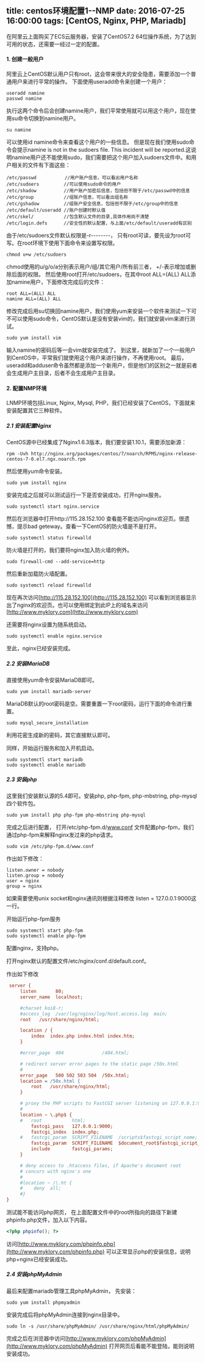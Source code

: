 title: centos环境配置1--NMP
date: 2016-07-25 16:00:00
tags: [CentOS, Nginx, PHP, Mariadb]
---
在阿里云上面购买了ECS云服务器，安装了CentOS7.2 64位操作系统，为了达到可用的状态，还需要一经过一定的配置。
<!--more-->
#### **1. 创建一般用户**
阿里云上CentOS默认用户只有root，这会带来很大的安全隐患，需要添加一个普通用户来进行平常的操作。
下面使用useradd命令来创建一个用户：
```shell
useradd namine
passwd namine
```
执行这两个命令后会创建namine用户，我们平常使用就可以用这个用户，现在使用su命令切换到namine用户。
```shell
su namine
```
可以使用id namine命令来查看这个用户的一些信息。
但是现在我们使用sudo命令会提示namine is not in the sudoers file.  This incident will be reported.这说明namine用户还不能使用sudo，我们需要把这个用户加入sudoers文件中。和用户相关的文件有下面这些：
```shell
/etc/passwd 　　      //用户账户信息，可以看出用户名称
/etc/sudoers         //可以使用sudo命令的用户
/etc/shadow          //用户账户加密后信息，包括但不限于/etc/passwd中的信息
/etc/group           //组账户信息，可以看出组名称
/etc/gshadow   　　　 //组账户安全信息，包括但不限于/etc/group中的信息
/etc/default/useradd //账户创建时默认值
/etc/skel/           //包含默认文件的目录,具体作用尚不清楚
/etc/login.defs      //安全性的默认配置，与上面/etc/default/useradd有区别
```
由于/etc/sudoers文件默认权限是-r--------， 只有root可读，要先设为root可写。在root环境下使用下面命令来设置写权限。
```shell
chmod u+w /etc/sudoers
```
chmod使用的u/g/o/a分别表示用户/组/其它用户/所有前三者， +/-表示增加或删除后面的权限。
然后使用root打开/etc/sudoers，在其中root ALL=(ALL) ALL添加namine用户，下面修改完成后的文件：
```shell
root ALL=(ALL) ALL
namine ALL=(ALL) ALL
```
修改完成后用su切换回namine用户，我们使用yum来安装一个软件来测试一下可不可以使用sudo命令，CentOS默认是没有安装vim的，我们就安装vim来进行测试。
```shell
sudo yum install vim
```
输入namine的密码后等一会vim就安装完成了。
到这里，就新加了一个一般用户到CentOS中，平常我们就使用这个用户来进行操作，不再使用root。
最后，useradd和adduser命令虽然都是添加一个新用户，但是他们的区别之一就是前者会生成用户主目录，后者不会生成用户主目录。

#### **2. 配置NMP环境**

LNMP环境包括Linux, Nginx, Mysql, PHP，我们已经安装了CentOS，下面就来安装配置其它三种软件。

##### **2.1 安装配置Nginx**

CentOS源中已经集成了Nginx1.6.3版本，我们要安装1.10.1，需要添加新源：

```shell
rpm -Uvh http://nginx.org/packages/centos/7/noarch/RPMS/nginx-release-centos-7-0.el7.ngx.noarch.rpm
```

然后使用yum命令安装。

```shell
sudo yum install nginx
```

安装完成之后就可以测试运行一下是否安装成功，打开nginx服务。

```shell
sudo systemctl start nginx.service
```

然后在浏览器中打开http://115.28.152.100 查看能不能访问nginx欢迎页。很遗憾，提示bad geteway。查看一下CentOS的防火墙是不是打开。

```shell
sudo systemctl status firewalld
```

防火墙是打开的，我们要将nginx加入防火墙的例外。

```shell
sudo firewall-cmd --add-service=http
```

然后重新加载防火墙配置。

```shell
sudo systemctl reload firewalld
```
现在再次访问[http://115.28.152.100](http://115.28.152.100) 可以看到浏览器显示出了nginx的欢迎页。也可以使用绑定到此IP上的域名来访问[http://www.myklory.com](http://www.myklory.com)

还需要将nginx设置为随系统启动。

```shell
sudo systemctl enable nginx.service
```

至此，nginx已经安装完成。


##### **2.2 安装MariaDB**

直接使用yum命令安装MariaDB即可。

```shell
sudo yum install mariadb-server
```

MariaDB默认的root密码是空。需要重置一下root密码，运行下面的命令进行重置。

```shell
sudo mysql_secure_installation
```

利用花密生成新的密码，其它直接默认即可。

同样，开始运行服务和加入开机启动。

```shell
sudo systemctl start mariadb
sudo systemctl enable mariadb
```

##### **2.3 安装php**

这里我们安装默认源的5.4即可。安装php, php-fpm, php-mbstring, php-mysql四个软件包。

```shell
sudo yum install php php-fpm php-mbstring php-mysql
```

完成之后进行配置， 打开/etc/php-fpm.d/www.conf 文件配置php-fpm，我们通过php-fpm来解释nginx发过来的php请求。

```shell
sudo vim /etc/php-fpm.d/www.conf
```

作出如下修改：

```shell
listen.owner = nobody
listen.group = nobody
user = nginx
group = nginx
```

如果需要使用unix socket和nginx通讯则根据注释修改 listen = 127.0.0.1:9000这一行。

开始运行php-fpm服务

```shell
sudo systemctl start php-fpm
sudo systemctl enable php-fpm
```

配置nginx，支持php。

打开nginx默认的配置文件/etc/nginx/conf.d/default.conf。

作出如下修改

```ini
 server {
     listen       80;
     server_name  localhost;

     #charset koi8-r;
     #access_log  /var/log/nginx/log/host.access.log  main;
     root   /usr/share/nginx/html;

     location / {
         index  index.php index.html index.htm;
     }

     #error_page  404              /404.html;

     # redirect server error pages to the static page /50x.html
     #
     error_page   500 502 503 504  /50x.html;
     location = /50x.html {
         root   /usr/share/nginx/html;
     }

     # proxy the PHP scripts to FastCGI server listening on 127.0.0.1:9000
     #
     location ~ \.php$ {
     #   root           html;
         fastcgi_pass   127.0.0.1:9000;
         fastcgi_index  index.php;
     #   fastcgi_param  SCRIPT_FILENAME  /scripts$fastcgi_script_name;
         fastcgi_param  SCRIPT_FILENAME  $document_root$fastcgi_script_name;
         include        fastcgi_params;
     }

     # deny access to .htaccess files, if Apache's document root
     # concurs with nginx's one
     #
     #location ~ /\.ht {
     #    deny  all;
     #}
}
```

测试能不能访问php网页， 在上面配置文件中的root所指向的路径下新建phpinfo.php文件，加入以下内容。

```php
<?php phpinfo(); ?>
```

访问[http://www.myklory.com/phpinfo.php](http://www.myklory.com/phpinfo.php) 可以正常显示php的安装信息，说明php+nginx已经安装成功。

##### **2.4 安装phpMyAdmin**

最后来配置mariadb管理工具phpMyAdmin， 先安装：

```shell
sudo yum install phpmyadmin
```

安装完成后将phpMyAdmin连接到nginx目录中。

```shell
sudo ln -s /usr/share/phpMyAdmin/ /usr/share/nginx/html/phpMyAdmin/
```

完成之后在浏览器中访问[http://www.myklory.com/phpMyAdmin](http://www.myklory.com/phpMyAdmin) 打开网页后看能不能登陆，能则说明安装成功。
